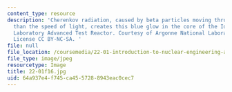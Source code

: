 ```yaml
---
content_type: resource
description: 'Cherenkov radiation, caused by beta particles moving through water faster
  than the speed of light, creates this blue glow in the core of the Idaho National
  Laboratory Advanced Test Reactor. Courtesy of Argonne National Laboratory on Flickr.
  License CC BY-NC-SA. '
file: null
file_location: /coursemedia/22-01-introduction-to-nuclear-engineering-and-ionizing-radiation-fall-2016/64a937e4f745ca4557288943eac0cec7_22-01f16.jpg
file_type: image/jpeg
resourcetype: Image
title: 22-01f16.jpg
uid: 64a937e4-f745-ca45-5728-8943eac0cec7
---
```

